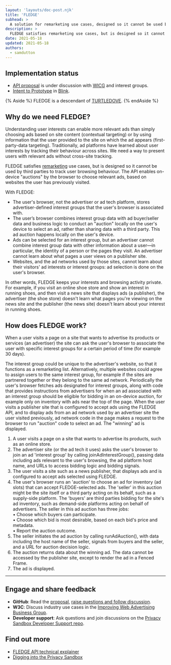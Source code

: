 ```yaml
---
layout: 'layouts/doc-post.njk'
title: 'FLEDGE'
subhead: >
  A solution for remarketing use cases, designed so it cannot be used by third parties to track user browsing behaviour across sites.
description: >
  FLEDGE satisfies remarketing use cases, but is designed so it cannot be used by third parties to track user browsing behaviour across sites. The API enables on-device "auctions" by the browser, to choose relevant ads provided by websites the user has previously visited.
date: 2021-05-18
updated: 2021-05-18
authors:
  - samdutton
---
```


<!--lint disable no-smart-quotes-->

## Implementation status

* [API proposal](https://github.com/WICG/turtledove/blob/master/FLEDGE.md) is under discussion with
[WICG](https://www.w3.org/community/wicg/) and interest groups.
* [Intent to Prototype](https://groups.google.com/a/chromium.org/g/blink-dev/c/w9hm8eQCmNI) in
[Blink](https://www.chromium.org/blink).


{% Aside %}
FLEDGE is a descendant of [TURTLEDOVE](https://github.com/WICG/turtledove).
{% endAside %}


## Why do we need FLEDGE?

Understanding user interests can enable more relevant ads than simply choosing ads based on site
content (contextual targeting) or by using information that the user provided to the site on which
the ad appears (first-party-data targeting). Traditionally, ad platforms have learned about user
interests by tracking their behaviour across sites. We need a way to present users with relevant ads
without cross-site tracking.

FLEDGE satisfies [remarketing](/privacy-sandbox/glossary/#remarketing) use cases, but is designed so
it cannot be used by third parties to track user browsing behaviour. The API enables on-device
"auctions" by the browser to choose relevant ads, based on websites the user has previously visited.

With FLEDGE:

* The user's browser, not the advertiser or ad tech platform, stores advertiser-defined interest
groups that the user's browser is associated with.
* The user’s browser combines interest group data with ad buyer/seller data and business logic to
conduct an "auction" locally on the user's device to select an ad, rather than sharing data with a
third party. This ad auction happens locally on the user's device.
* Ads can be selected for an interest group, but an advertiser cannot combine interest group data
with other information about a user—in particular, the identity of a person or the pages they visit.
An advertiser cannot learn about what pages a user views on a publisher site.
* Websites, and the ad networks used by those sites, cannot learn about their visitors' ad interests
or interest groups: ad selection is done on the user's browser.

In other words, FLEDGE keeps your interests and browsing activity private. For example, if you visit
an online shoe store and show an interest in running shoes, and then visit a news site that
displays ads (a publisher), the advertiser (the shoe store) doesn't learn what pages you're viewing
on the news site and the publisher (the news site) doesn't learn about your interest in running
shoes.


## How does FLEDGE work?

When a user visits a page on a site that wants to advertise its products or services (an advertiser)
the site can ask the user's browser to associate the user with specific interest groups for a
certain period of time (for example 30 days).

The interest group could be unique to the advertiser's website, so that it functions as a
remarketing list. Alternatively, multiple websites could agree to assign users to the same interest
group, for example if the sites are partnered together or they belong to the same ad network.
Periodically the user's browser fetches ads designated for interest groups, along with code that
provides instructions from advertisers for when an ad associated with an interest group should be
eligible for bidding in an on-device auction, for example only on inventory with ads near the top of
the page. When the user visits a publisher site that is configured to accept ads using the FLEDGE
API, and to display ads from an ad network used by an advertiser site the user visited previously,
ad network code in the page makes a request to the browser to run "auction" code to select an ad.
The "winning" ad is displayed.


1. A user visits a page on a site that wants to advertise its products, such as an online store.
1. The advertiser site (or the ad tech it uses) asks the user's browser to join an ad 'interest
group' by calling joinAdInterestGroup(), passing data including ads relevant to the user's browsing,
the ad platform host name, and URLs to access bidding logic and bidding signals.
1. The user visits a site such as a news publisher, that displays ads and is configured to accept
ads selected using FLEDGE.
1. The user's browser runs an 'auction' to choose an ad for inventory (ad slots) that can accept
FLEDGE-selected ads. The 'seller' in this auction might be the site itself or a third party acting on
its behalf, such as a supply-side platform. The 'buyers' are third parties bidding for the site's ad
inventory, such as demand-side platforms acting on behalf of advertisers. The seller in this ad
auction has three jobs:<br>
• Choose which buyers can participate.<br>
• Choose which bid is most desirable, based on each bid's price and metadata.<br>
• Report the auction outcome.<br>
1. The seller initiates the ad auction by calling runAdAuction(), with data including the host name
of the seller, signals from buyers and the seller, and a URL for auction decision logic.
1. The auction returns data about the winning ad. The data cannot be accessed by the publisher site,
except to render the ad in a Fenced Frame.
1. The ad is displayed.

---

## Engage and share feedback

* **GitHub**: Read the [proposal](https://github.com/WICG/turtledove/blob/master/FLEDGE.md), [raise
questions and follow discussion](https://github.com/WICG/turtledove/issues).
* **W3C**: Discuss industry use cases in the [Improving Web Advertising Business&nbsp;Group](https://www.w3.org/community/web-adv/participants).
* **Developer support**: Ask questions and join discussions on the
[Privacy Sandbox Developer Support repo](https://github.com/GoogleChromeLabs/privacy-sandbox-dev-support).


## Find out more

* [FLEDGE API technical explainer](https://github.com/WICG/turtledove/blob/master/FLEDGE.md)
* [Digging into the Privacy Sandbox](https://web.dev/digging-into-the-privacy-sandbox)

